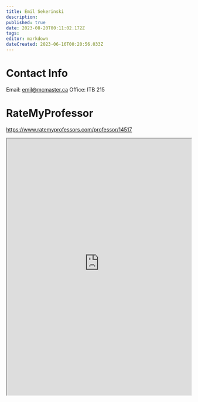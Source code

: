 ```yaml
---
title: Emil Sekerinski
description: 
published: true
date: 2023-08-20T00:11:02.172Z
tags: 
editor: markdown
dateCreated: 2023-06-16T00:20:56.033Z
---
```


# Contact Info
Email: emil@mcmaster.ca
Office: ITB 215


# RateMyProfessor
https://www.ratemyprofessors.com/professor/14517
<iframe src="https://www.ratemyprofessors.com/professor/14517" title="RateMyProfessors" width=100% height=700px />